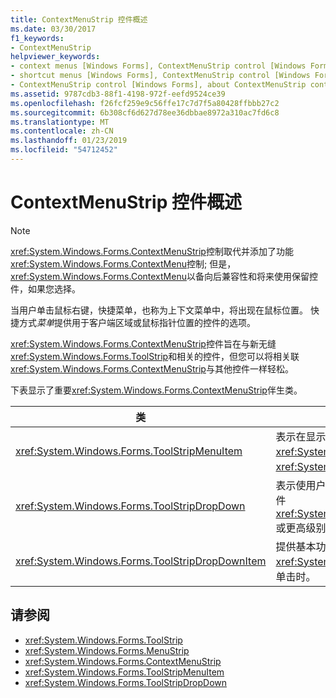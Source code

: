 ```yaml
---
title: ContextMenuStrip 控件概述
ms.date: 03/30/2017
f1_keywords:
- ContextMenuStrip
helpviewer_keywords:
- context menus [Windows Forms], ContextMenuStrip control [Windows Forms]
- shortcut menus [Windows Forms], ContextMenuStrip control [Windows Forms]
- ContextMenuStrip control [Windows Forms], about ContextMenuStrip control
ms.assetid: 9787cdb3-88f1-4198-972f-eefd9524ce39
ms.openlocfilehash: f26fcf259e9c56ffe17c7d7f5a80428ffbbb27c2
ms.sourcegitcommit: 6b308cf6d627d78ee36dbbae8972a310ac7fd6c8
ms.translationtype: MT
ms.contentlocale: zh-CN
ms.lasthandoff: 01/23/2019
ms.locfileid: "54712452"
---
```

# <a name="contextmenustrip-control-overview"></a>ContextMenuStrip 控件概述
> [!NOTE]
>  <xref:System.Windows.Forms.ContextMenuStrip>控制取代并添加了功能<xref:System.Windows.Forms.ContextMenu>控制; 但是，<xref:System.Windows.Forms.ContextMenu>以备向后兼容性和将来使用保留控件，如果您选择。  
  
 当用户单击鼠标右键，快捷菜单，也称为上下文菜单中，将出现在鼠标位置。 快捷方式*菜单*提供用于客户端区域或鼠标指针位置的控件的选项。  
  
 <xref:System.Windows.Forms.ContextMenuStrip>控件旨在与新无缝<xref:System.Windows.Forms.ToolStrip>和相关的控件，但您可以将相关联<xref:System.Windows.Forms.ContextMenuStrip>与其他控件一样轻松。  
  
 下表显示了重要<xref:System.Windows.Forms.ContextMenuStrip>伴生类。  
  
|类|描述|  
|-----------|-----------------|  
|<xref:System.Windows.Forms.ToolStripMenuItem>|表示在显示的可选选项<xref:System.Windows.Forms.MenuStrip>或<xref:System.Windows.Forms.ContextMenuStrip>。|  
|<xref:System.Windows.Forms.ToolStripDropDown>|表示使用户能够从用户单击时显示的列表中选择单个项的控件<xref:System.Windows.Forms.ToolStripDropDownButton>或更高级别的菜单项。|  
|<xref:System.Windows.Forms.ToolStripDropDownItem>|提供基本功能，用于控件派生自<xref:System.Windows.Forms.ToolStripItem>显示下拉项在单击时。|  
  
## <a name="see-also"></a>请参阅
- <xref:System.Windows.Forms.ToolStrip>
- <xref:System.Windows.Forms.MenuStrip>
- <xref:System.Windows.Forms.ContextMenuStrip>
- <xref:System.Windows.Forms.ToolStripMenuItem>
- <xref:System.Windows.Forms.ToolStripDropDown>
